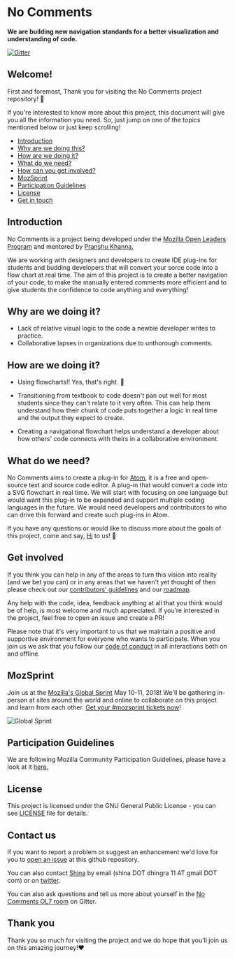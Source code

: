 # No Comments

**We are building new navigation standards for a better visualization and understanding of code.**

[![Gitter](https://badges.gitter.im/NoCommentsOL7/community.svg)](https://gitter.im/NoCommentsOL7/community?utm_source=badge&utm_medium=badge&utm_campaign=pr-badge)

## Welcome!
First and foremost, Thank you for visiting the No Comments project repository! 🎉

If you're interested to know more about this project, this document will give you all the information you need. So, just jump on one of the topics mentioned below or just keep scrolling!

* [Introduction](#introduction)
* [Why are we doing this?](#why-are-we-doing-it)
* [How are we doing it?](#how-are-we-doing-it)
* [What do we need?](#what-do-we-need)
* [How can you get involved?](#get-involved)
* [MozSprint](#mozsprint)
* [Participation Guidelines](#participation-guidelines)
* [License](#license)
* [Get in touch](#contact-us)

## Introduction

No Comments is a project being developed under the [Mozilla Open Leaders Program](https://foundation.mozilla.org/en/opportunity/mozilla-open-leaders/) and mentored by [Pranshu Khanna.](https://github.com/pransh15)

We are working with designers and developers to create IDE plug-ins for students and budding developers that will convert your sorce code into a flow chart at real time. The aim of this project is to create a better navigation of your code, to make the manually entered comments more efficient and to give students the confidence to code anything and everything!

## Why are we doing it?

* Lack of relative visual logic to the code a newbie developer writes to practice.
* Collaborative lapses in organizations due to unthorough comments.

## How are we doing it?

* Using flowcharts!! Yes, that's right. 🤘

* Transitioning from textbook to code doesn't pan out well for most students since they can't relate to it very often. 
  This can help them understand how their chunk of code puts together a logic in real time and the output they expect to create.
  
* Creating a navigational flowchart helps understand a developer about how others' code connects with theirs in a collaborative environment.

## What do we need?

No Comments aims to create a plug-in for [Atom](https://atom.io/), it is a free and open-source text and source code editor. A plug-in that would convert a code into a SVG flowchart in real time. 
We will start with focusing on one language but would want this plug-in to be expanded and support multiple coding languages in the future.
We would need developers and contributors to who can drive this forward and create such plug-ins in Atom. 

If you have any questions or would like to discuss more about the goals of this project, come and say, [Hi](https://gitter.im/NoCommentsOL7/community#) to us! 🙋

## Get involved

If you think you can help in any of the areas to turn this vision into reality (and we bet you can) or in any areas that we haven't yet thought of then please check out our [contributors' guidelines](CONTRIBUTING.md) and our [roadmap](https://github.com/shinadhingra18/No-Comments/blob/master/Roadmap.md#milestone-1--code-prototype).

Any help with the code, idea, feedback anything at all that you think would be of help, is most welcome and much appreciated.
If you’re interested in the project, feel free to open an issue and create a PR!

Please note that it's very important to us that we maintain a positive and supportive environment for everyone who wants to participate. When you join us we ask that you follow our [code of conduct](CODE_OF_CONDUCT.md) in all interactions both on and offline.


## MozSprint

Join us at the [Mozilla's Global Sprint](http://mzl.la/global-sprint/) May 10-11, 2018! We'll be gathering in-person at sites around the world and online to collaborate on this project and learn from each other. [Get your #mozsprint tickets now](http://mzl.la/global-sprint/)!

![Global Sprint](https://user-images.githubusercontent.com/617994/37716586-3b0397a0-2cf5-11e8-8c6f-bad01f67f50e.jpg)


## Participation Guidelines

We are following Mozilla Community Participation Guidelines, please have a look at it [here.](https://www.mozilla.org/en-US/about/governance/policies/participation/) 


## License

This project is licensed under the GNU General Public License - you can see [LICENSE](https://github.com/shinadhingra18/No-Comments/blob/master/LICENSE.md) file for details.

## Contact us

If you want to report a problem or suggest an enhancement we'd love for you to [open an issue](https://github.com/shinadhingra18/No-Comments/issues) at this github repository. 

You can also contact [Shina](https://github.com/shinadhingra18) by email (shina DOT dhingra 11 AT gmail DOT com) or on [twitter](https://twitter.com/shina_dhingra).

You can also ask questions and tell us more about yourself in the [No Comments OL7 room](https://gitter.im/NoCommentsOL7/community#) on Gitter.

## Thank you

Thank you so much for visiting the project and we do hope that you'll join us on this amazing journey!❤️

